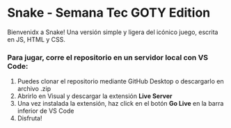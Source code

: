 # Snake - Semana Tec GOTY Edition
Bienvenidx a Snake! Una versión simple y ligera del icónico juego, escrita en JS, HTML y CSS.

### Para jugar, corre el repositorio en un servidor local con VS Code:

1. Puedes clonar el repositorio mediante GitHub Desktop o descargarlo en archivo .zip
2. Abrirlo en Visual y descargar la extensión **Live Server**
3. Una vez instalada la extensión, haz click en el botón **Go Live** en la barra inferior de VS Code
4. Disfruta!
